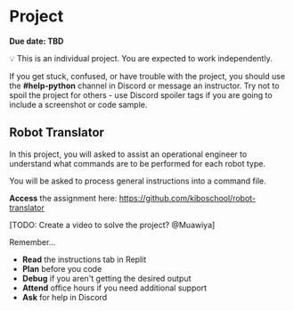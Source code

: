 # Project

**Due date: TBD**

💡 This is an individual project. You are expected to work independently.

If you get stuck, confused, or have trouble with the project, you should use the **#help-python** channel in Discord or message an instructor. Try not to spoil the project for others - use Discord spoiler tags if you are going to include a screenshot or code sample.

## Robot Translator

In this project, you will asked to assist an operational engineer to understand what commands are to be performed for each robot type.

You will be asked to process general instructions into a command file.

**Access** the assignment here: https://github.com/kiboschool/robot-translator

[TODO: Create a video to solve the project? @Muawiya]

Remember...

- **Read** the instructions tab in Replit
- **Plan** before you code
- **Debug** if you aren't getting the desired output
- **Attend** office hours if you need additional support
- **Ask** for help in Discord
